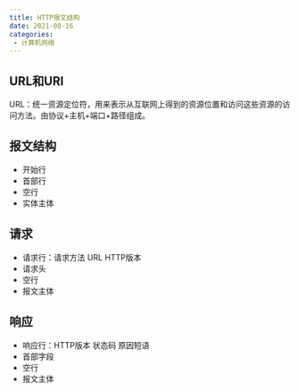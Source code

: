 ```yaml
---
title: HTTP报文结构
date: 2021-08-16
categories: 
 - 计算机网络
---
```



## URL和URI
URL：统一资源定位符，用来表示从互联网上得到的资源位置和访问这些资源的访问方法。由协议+主机+端口+路径组成。

## 报文结构
- 开始行
- 首部行
- 空行
- 实体主体

## 请求
- 请求行：请求方法 URL HTTP版本
- 请求头
- 空行
- 报文主体


## 响应
- 响应行：HTTP版本 状态码 原因短语
- 首部字段
- 空行
- 报文主体